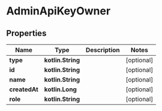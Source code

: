 
# AdminApiKeyOwner

## Properties
| Name | Type | Description | Notes |
| ------------ | ------------- | ------------- | ------------- |
| **type** | **kotlin.String** |  |  [optional] |
| **id** | **kotlin.String** |  |  [optional] |
| **name** | **kotlin.String** |  |  [optional] |
| **createdAt** | **kotlin.Long** |  |  [optional] |
| **role** | **kotlin.String** |  |  [optional] |



